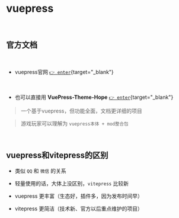 # vuepress

<br/>

## 官方文档

<br/>

- vuepress官网  [`👉 enter`](https://vuejs.press/zh/){target="_blank"}


<br/>

- 也可以直接用 **VuePress-Theme-Hope**  [`👉 enter`](https://theme-hope.vuejs.press/zh/){target="_blank"}

> 一个基于vuepress，但功能全面，文档更详细的项目

> 游戏玩家可以理解为 `vuepress本体 + mod整合包`

<br/>

## vuepress和vitepress的区别

- 类似 `QQ` 和 `微信` 的关系  

- 轻量使用的话，大体上没区别，`vitepress` 比较新  

- vuepress 更丰富（生态好，插件多，因为发布时间早）  

- vitepress 更简洁（技术新、官方以后重点维护的项目） 


